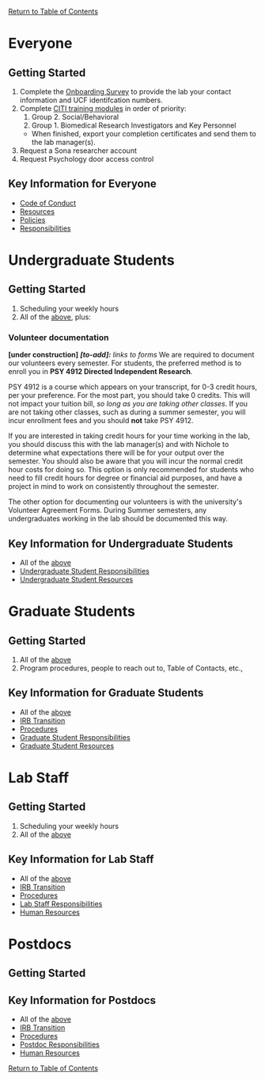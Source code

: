[Return to Table of Contents](readme.md#table-of-contents)

# Everyone
## Getting Started
1. Complete the [Onboarding Survey](http://ucf.qualtrics.com/jfe/form/SV_1O1vnZagPjiplYh) to provide the lab your contact information and UCF identifcation numbers.
3. Complete [CITI training modules](http://www.research.ucf.edu/documents/PDF/IRB%20CITI%20training.pdf) in order of priority:
    1. Group 2. Social/Behavioral
    2. Group 1. Biomedical Research Investigators and Key Personnel
    - When finished, export your completion certificates and send them to the lab manager(s). 
4. Request a Sona researcher account
5. Request Psychology door access control
## Key Information for Everyone
- [Code of Conduct](code-of-conduct.md)
- [Resources](resources.md)
- [Policies](policies.md)
- [Responsibilities](responsibilities.md#everyone)

# Undergraduate Students
## Getting Started
1. Scheduling your weekly hours
1. All of the [above](#everyone), plus:
### Volunteer documentation
**[under construction]**
***[to-add]:** links to forms*
We are required to document our volunteers every semester. For students, the preferred method is to enroll you in **PSY 4912 Directed Independent Research**.

PSY 4912 is a course which appears on your transcript, for 0-3 credit hours, per your preference. For the most part, you should take 0 credits. This will not impact your tuition bill, *so long as you are taking other classes*. If you are not taking other classes, such as during a summer semester, you will incur enrollment fees and you should **not** take PSY 4912.

If you are interested in taking credit hours for your time working in the lab, you should discuss this with the lab manager(s) and with Nichole to determine what expectations there will be for your output over the semester. You should also be aware that you will incur the normal credit hour costs for doing so. This option is only recommended for students who need to fill credit hours for degree or financial aid purposes, and have a project in mind to work on consistently throughout the semester. 

The other option for documenting our volunteers is with the university's Volunteer Agreement Forms. During Summer semesters, any undergraduates working in the lab should be documented this way.

## Key Information for Undergraduate Students
- All of the [above](#key-information-for-everyone)
- [Undergraduate Student Responsibilities](responsibilities.md#undergraduate-students)
- [Undergraduate Student Resources](resources.md#undergraduate-students)

# Graduate Students
## Getting Started
1. All of the [above](#everyone)
2. Program procedures, people to reach out to, Table of Contacts, etc.,

## Key Information for Graduate Students
- All of the [above](#key-information-for-everyone)
- [IRB Transition](irb-transition.md)
- [Procedures](procedures.md)
- [Graduate Student Responsibilities](responsibilities.md#graduate-students)
- [Graduate Student Resources](resources.md#graduate-students)

# Lab Staff
## Getting Started
1. Scheduling your weekly hours
1. All of the [above](#everyone)
## Key Information for Lab Staff
- All of the [above](#key-information-for-everyone)
- [IRB Transition](irb-transition.md)
- [Procedures](procedures.md)
- [Lab Staff Responsibilities](responsibilities.md#lab-managers)
- [Human Resources](http://hr.ucf.edu)

# Postdocs
## Getting Started
## Key Information for Postdocs
- All of the [above](#key-information-for-everyone)
- [IRB Transition](irb-transition.md)
- [Procedures](procedures.md)
- [Postdoc Responsibilities](responsibilities.md#postdocs)
- [Human Resources](http://hr.ucf.edu)

[Return to Table of Contents](readme.md#table-of-contents)
